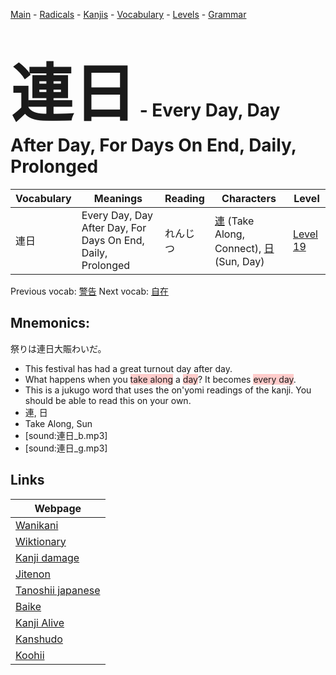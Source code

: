<style> bigfont {font-size: 100px}</style>
[Main](../README.md) -
[Radicals](../radicals.md) -
[Kanjis](../kanjis.md) -
[Vocabulary](../vocabulary.md) -
[Levels](../levels.md) -
[Grammar](../grammar.md)
# <bigfont> 連日</bigfont> - Every Day, Day After Day, For Days On End, Daily, Prolonged 

| Vocabulary | Meanings | Reading | Characters | Level |
| --- | --- | --- | --- | --- |
| 連日 | Every Day, Day After Day, For Days On End, Daily, Prolonged | れんじつ |  [連](../kanjis/連.md) (Take Along, Connect), [日](../kanjis/日.md) (Sun, Day) | [Level 19](../levels/wk_level19.md) |

Previous vocab: [警告](警告.md) Next vocab: [自在](自在.md) 

## Mnemonics:
祭りは連日大賑わいだ。
* This festival has had a great turnout day after day.
* What happens when you <span style="background-color:#ffcccb"> take along</span> a <span style="background-color:#ffcccb"> day</span>? It becomes <span style="background-color:#ffcccb"> every day</span>.
* This is a jukugo word that uses the on'yomi readings of the kanji. You should be able to read this on your own.
* 連, 日
* Take Along, Sun
* [sound:連日_b.mp3]
* [sound:連日_g.mp3]


## Links 

| Webpage |
| --- |
| [Wanikani          ](https://www.wanikani.com/kanji/連日) |
| [Wiktionary        ](https://en.wiktionary.org/wiki/連日) |
| [Kanji damage      ](http://www.kanjidamage.com/kanji/search?utf8=✓&q=連日) |
| [Jitenon           ](https://jitenon.com/kanji/連日) |
| [Tanoshii japanese ](https://www.tanoshiijapanese.com/dictionary/kanji.cfm?k=連日) |
| [Baike             ](https://baike.baidu.com/item/連日) |
| [Kanji Alive       ](https://app.kanjialive.com/連日) |
| [Kanshudo          ](https://www.kanshudo.com/searchmn?q=連日) |
| [Koohii            ](https://kanji.koohii.com/study/kanji/連日) |
